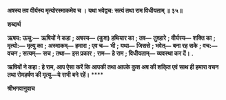 **अषस्य तव वीर्यस्य मृत्योरस्माकमेव च ।** **यथा भवेद्वच: सत्यं तथा राम विधीयताम् ॥ ३५॥** 

**शब्दार्थ** 

**ऋषय: ऊचु:—** **ऋषियों ने कहा** **; अषस्य—** **(कुश) हथियार का** **; तव—** **तुश्हारे** **; वीर्यस्य—** **शक्ति का** **; मृत्यो:—** **मृत्यु का** **;** **अस्माकम्—** **हमारा** **; एव च—** **भी** **; यथा—** **जिससे** **; भवेत्—** **बना रह सके** **; वच:—** **वचन** **; सत्यम्—** **सच** **; तथा—** **इस प्रकार** **;** **राम—** **हे राम** **; विधीयताम्—** **व्यवस्था कर दें।** **.** 

**ऋषियों ने कहा : हे राम, आप ऐसा करें कि आपकी तथा आपके कुश अष की शकि्त एवं** **साथ ही हमारा वचन तथा रोमहर्षण की मृत्यु—ये सभी बने रहें।** **** 

**श्रीभगवानुवाच** 